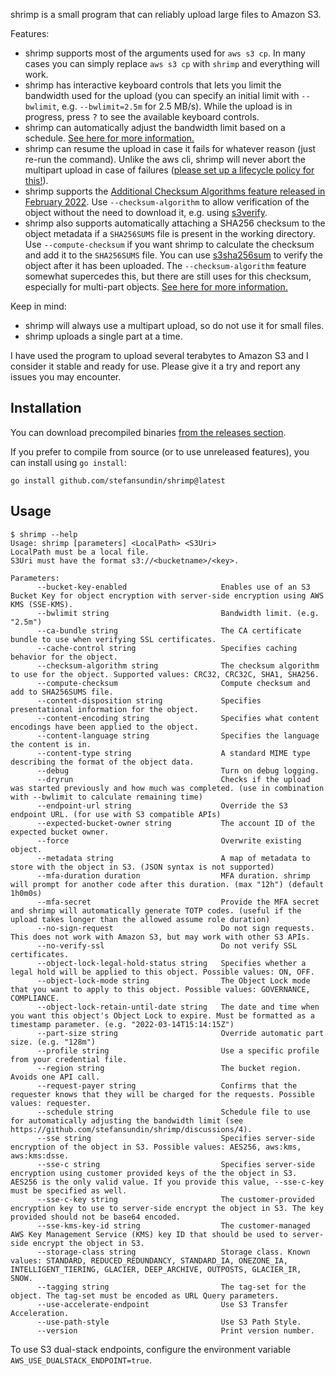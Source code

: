 shrimp is a small program that can reliably upload large files to Amazon S3.

Features:
- shrimp supports most of the arguments used for `aws s3 cp`. In many cases you can simply replace `aws s3 cp` with `shrimp` and everything will work.
- shrimp has interactive keyboard controls that lets you limit the bandwidth used for the upload (you can specify an initial limit with `--bwlimit`, e.g. `--bwlimit=2.5m` for 2.5 MB/s). While the upload is in progress, press <kbd>?</kbd> to see the available keyboard controls.
- shrimp can automatically adjust the bandwidth limit based on a schedule. [See here for more information.](https://github.com/stefansundin/s3sha256sum/discussions/4)
- shrimp can resume the upload in case it fails for whatever reason (just re-run the command). Unlike the aws cli, shrimp will never abort the multipart upload in case of failures ([please set up a lifecycle policy for this!](https://aws.amazon.com/blogs/aws-cloud-financial-management/discovering-and-deleting-incomplete-multipart-uploads-to-lower-amazon-s3-costs/)).
- shrimp supports the [Additional Checksum Algorithms feature released in February 2022](https://aws.amazon.com/blogs/aws/new-additional-checksum-algorithms-for-amazon-s3/). Use `--checksum-algorithm` to allow verification of the object without the need to download it, e.g. using [s3verify](https://github.com/stefansundin/s3verify).
- shrimp also supports automatically attaching a SHA256 checksum to the object metadata if a `SHA256SUMS` file is present in the working directory. Use `--compute-checksum` if you want shrimp to calculate the checksum and add it to the `SHA256SUMS` file. You can use [s3sha256sum](https://github.com/stefansundin/s3sha256sum) to verify the object after it has been uploaded. The `--checksum-algorithm` feature somewhat supercedes this, but there are still uses for this checksum, especially for multi-part objects. [See here for more information.](https://github.com/stefansundin/s3sha256sum/discussions/1)

Keep in mind:
- shrimp will always use a multipart upload, so do not use it for small files.
- shrimp uploads a single part at a time.

I have used the program to upload several terabytes to Amazon S3 and I consider it stable and ready for use. Please give it a try and report any issues you may encounter.

## Installation

You can download precompiled binaries [from the releases section](https://github.com/stefansundin/shrimp/releases/latest).

If you prefer to compile from source (or to use unreleased features), you can install using `go install`:

```
go install github.com/stefansundin/shrimp@latest
```

## Usage

```
$ shrimp --help
Usage: shrimp [parameters] <LocalPath> <S3Uri>
LocalPath must be a local file.
S3Uri must have the format s3://<bucketname>/<key>.

Parameters:
      --bucket-key-enabled                     Enables use of an S3 Bucket Key for object encryption with server-side encryption using AWS KMS (SSE-KMS).
      --bwlimit string                         Bandwidth limit. (e.g. "2.5m")
      --ca-bundle string                       The CA certificate bundle to use when verifying SSL certificates.
      --cache-control string                   Specifies caching behavior for the object.
      --checksum-algorithm string              The checksum algorithm to use for the object. Supported values: CRC32, CRC32C, SHA1, SHA256.
      --compute-checksum                       Compute checksum and add to SHA256SUMS file.
      --content-disposition string             Specifies presentational information for the object.
      --content-encoding string                Specifies what content encodings have been applied to the object.
      --content-language string                Specifies the language the content is in.
      --content-type string                    A standard MIME type describing the format of the object data.
      --debug                                  Turn on debug logging.
      --dryrun                                 Checks if the upload was started previously and how much was completed. (use in combination with --bwlimit to calculate remaining time)
      --endpoint-url string                    Override the S3 endpoint URL. (for use with S3 compatible APIs)
      --expected-bucket-owner string           The account ID of the expected bucket owner.
      --force                                  Overwrite existing object.
      --metadata string                        A map of metadata to store with the object in S3. (JSON syntax is not supported)
      --mfa-duration duration                  MFA duration. shrimp will prompt for another code after this duration. (max "12h") (default 1h0m0s)
      --mfa-secret                             Provide the MFA secret and shrimp will automatically generate TOTP codes. (useful if the upload takes longer than the allowed assume role duration)
      --no-sign-request                        Do not sign requests. This does not work with Amazon S3, but may work with other S3 APIs.
      --no-verify-ssl                          Do not verify SSL certificates.
      --object-lock-legal-hold-status string   Specifies whether a legal hold will be applied to this object. Possible values: ON, OFF.
      --object-lock-mode string                The Object Lock mode that you want to apply to this object. Possible values: GOVERNANCE, COMPLIANCE.
      --object-lock-retain-until-date string   The date and time when you want this object's Object Lock to expire. Must be formatted as a timestamp parameter. (e.g. "2022-03-14T15:14:15Z")
      --part-size string                       Override automatic part size. (e.g. "128m")
      --profile string                         Use a specific profile from your credential file.
      --region string                          The bucket region. Avoids one API call.
      --request-payer string                   Confirms that the requester knows that they will be charged for the requests. Possible values: requester.
      --schedule string                        Schedule file to use for automatically adjusting the bandwidth limit (see https://github.com/stefansundin/shrimp/discussions/4).
      --sse string                             Specifies server-side encryption of the object in S3. Possible values: AES256, aws:kms, aws:kms:dsse.
      --sse-c string                           Specifies server-side encryption using customer provided keys of the the object in S3. AES256 is the only valid value. If you provide this value, --sse-c-key must be specified as well.
      --sse-c-key string                       The customer-provided encryption key to use to server-side encrypt the object in S3. The key provided should not be base64 encoded.
      --sse-kms-key-id string                  The customer-managed AWS Key Management Service (KMS) key ID that should be used to server-side encrypt the object in S3.
      --storage-class string                   Storage class. Known values: STANDARD, REDUCED_REDUNDANCY, STANDARD_IA, ONEZONE_IA, INTELLIGENT_TIERING, GLACIER, DEEP_ARCHIVE, OUTPOSTS, GLACIER_IR, SNOW.
      --tagging string                         The tag-set for the object. The tag-set must be encoded as URL Query parameters.
      --use-accelerate-endpoint                Use S3 Transfer Acceleration.
      --use-path-style                         Use S3 Path Style.
      --version                                Print version number.
```

To use S3 dual-stack endpoints, configure the environment variable `AWS_USE_DUALSTACK_ENDPOINT=true`.
